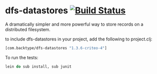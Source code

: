 # dfs-datastores [![Build Status](https://secure.travis-ci.org/criteo-forks/dfs-datastores.png?branch=master)](http://travis-ci.org/criteo-forks/dfs-datastores)

A dramatically simpler and more powerful way to store records on a distributed filesystem.

to include dfs-datastores in your project, add the following to project.clj:

```clojure
[com.backtype/dfs-datastores "1.3.6-criteo-4"]
```

To run the tests:

```clojure
lein do sub install, sub junit
```
